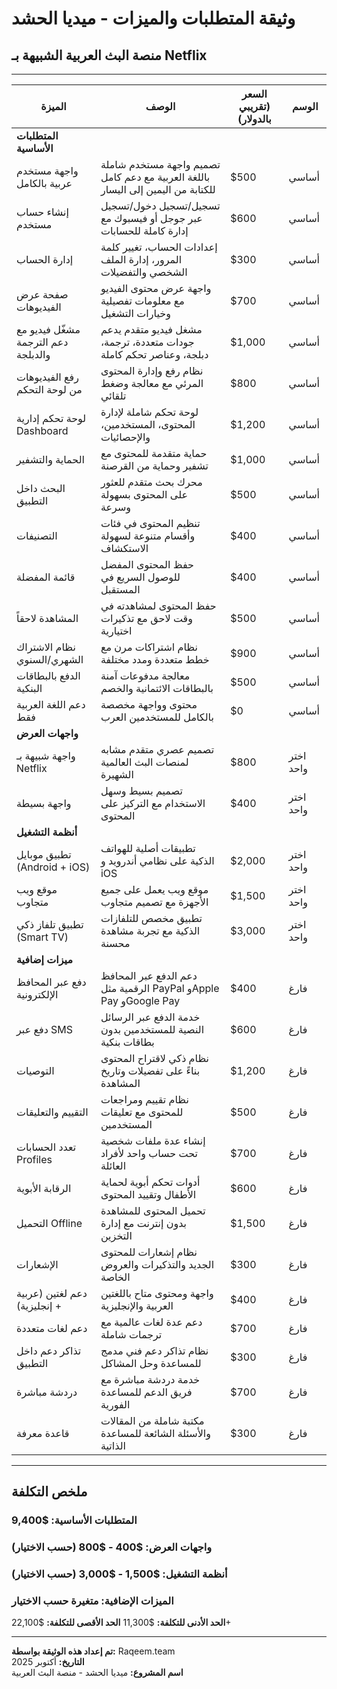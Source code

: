 # وثيقة المتطلبات والميزات - ميديا الحشد
## منصة البث العربية الشبيهة بـ Netflix

---

| الميزة | الوصف | السعر (تقريبي بالدولار) | الوسم |
|--------|-------|------------------------|------|
| **المتطلبات الأساسية** |
| واجهة مستخدم عربية بالكامل | تصميم واجهة مستخدم شاملة باللغة العربية مع دعم كامل للكتابة من اليمين إلى اليسار | $500 | أساسي |
| إنشاء حساب مستخدم | تسجيل/تسجيل دخول/تسجيل عبر جوجل أو فيسبوك مع إدارة كاملة للحسابات | $600 | أساسي |
| إدارة الحساب | إعدادات الحساب، تغيير كلمة المرور، إدارة الملف الشخصي والتفضيلات | $300 | أساسي |
| صفحة عرض الفيديوهات | واجهة عرض محتوى الفيديو مع معلومات تفصيلية وخيارات التشغيل | $700 | أساسي |
| مشغّل فيديو مع دعم الترجمة والدبلجة | مشغل فيديو متقدم يدعم جودات متعددة، ترجمة، دبلجة، وعناصر تحكم كاملة | $1,000 | أساسي |
| رفع الفيديوهات من لوحة التحكم | نظام رفع وإدارة المحتوى المرئي مع معالجة وضغط تلقائي | $800 | أساسي |
| لوحة تحكم إدارية Dashboard | لوحة تحكم شاملة لإدارة المحتوى، المستخدمين، والإحصائيات | $1,200 | أساسي |
| الحماية والتشفير | حماية متقدمة للمحتوى مع تشفير وحماية من القرصنة | $1,000 | أساسي |
| البحث داخل التطبيق | محرك بحث متقدم للعثور على المحتوى بسهولة وسرعة | $500 | أساسي |
| التصنيفات | تنظيم المحتوى في فئات وأقسام متنوعة لسهولة الاستكشاف | $400 | أساسي |
| قائمة المفضلة | حفظ المحتوى المفضل للوصول السريع في المستقبل | $400 | أساسي |
| المشاهدة لاحقاً | حفظ المحتوى لمشاهدته في وقت لاحق مع تذكيرات اختيارية | $500 | أساسي |
| نظام الاشتراك الشهري/السنوي | نظام اشتراكات مرن مع خطط متعددة ومدد مختلفة | $900 | أساسي |
| الدفع بالبطاقات البنكية | معالجة مدفوعات آمنة بالبطاقات الائتمانية والخصم | $500 | أساسي |
| دعم اللغة العربية فقط | محتوى وواجهة مخصصة بالكامل للمستخدمين العرب | $0 | أساسي |
| **واجهات العرض** |
| واجهة شبيهة بـ Netflix | تصميم عصري متقدم مشابه لمنصات البث العالمية الشهيرة | $800 | اختر واحد |
| واجهة بسيطة | تصميم بسيط وسهل الاستخدام مع التركيز على المحتوى | $400 | اختر واحد |
| **أنظمة التشغيل** |
| تطبيق موبايل (Android + iOS) | تطبيقات أصلية للهواتف الذكية على نظامي أندرويد و iOS | $2,000 | اختر واحد |
| موقع ويب متجاوب | موقع ويب يعمل على جميع الأجهزة مع تصميم متجاوب | $1,500 | اختر واحد |
| تطبيق تلفاز ذكي (Smart TV) | تطبيق مخصص للتلفازات الذكية مع تجربة مشاهدة محسنة | $3,000 | اختر واحد |
| **ميزات إضافية** |
| دفع عبر المحافظ الإلكترونية | دعم الدفع عبر المحافظ الرقمية مثل PayPal وApple Pay وGoogle Pay | $400 | فارغ |
| دفع عبر SMS | خدمة الدفع عبر الرسائل النصية للمستخدمين بدون بطاقات بنكية | $600 | فارغ |
| التوصيات | نظام ذكي لاقتراح المحتوى بناءً على تفضيلات وتاريخ المشاهدة | $1,200 | فارغ |
| التقييم والتعليقات | نظام تقييم ومراجعات للمحتوى مع تعليقات المستخدمين | $500 | فارغ |
| تعدد الحسابات Profiles | إنشاء عدة ملفات شخصية تحت حساب واحد لأفراد العائلة | $700 | فارغ |
| الرقابة الأبوية | أدوات تحكم أبوية لحماية الأطفال وتقييد المحتوى | $600 | فارغ |
| التحميل Offline | تحميل المحتوى للمشاهدة بدون إنترنت مع إدارة التخزين | $1,500 | فارغ |
| الإشعارات | نظام إشعارات للمحتوى الجديد والتذكيرات والعروض الخاصة | $300 | فارغ |
| دعم لغتين (عربية + إنجليزية) | واجهة ومحتوى متاح باللغتين العربية والإنجليزية | $400 | فارغ |
| دعم لغات متعددة | دعم عدة لغات عالمية مع ترجمات شاملة | $700 | فارغ |
| تذاكر دعم داخل التطبيق | نظام تذاكر دعم فني مدمج للمساعدة وحل المشاكل | $300 | فارغ |
| دردشة مباشرة | خدمة دردشة مباشرة مع فريق الدعم للمساعدة الفورية | $700 | فارغ |
| قاعدة معرفة | مكتبة شاملة من المقالات والأسئلة الشائعة للمساعدة الذاتية | $300 | فارغ |

---

## ملخص التكلفة

### المتطلبات الأساسية: $9,400
### واجهات العرض: $400 - $800 (حسب الاختيار)
### أنظمة التشغيل: $1,500 - $3,000 (حسب الاختيار)
### الميزات الإضافية: متغيرة حسب الاختيار

**الحد الأدنى للتكلفة:** $11,300
**الحد الأقصى للتكلفة:** $22,100+

---

**تم إعداد هذه الوثيقة بواسطة:** Raqeem.team  
**التاريخ:** أكتوبر 2025  
**اسم المشروع:** ميديا الحشد - منصة البث العربية